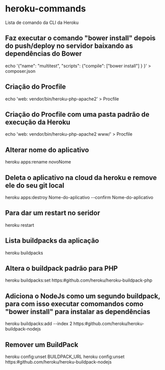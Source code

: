 # heroku-commands
Lista de comando da CLI da Heroku

## Faz executar o comando "bower install" depois do push/deploy no servidor baixando as dependências do Bower
echo '{"name": "multitest", "scripts": {"compile": ["bower install"] } }' > composer.json

## Criação do Procfile
echo 'web: vendor/bin/heroku-php-apache2' > Procfile

## Criação do Procfile com uma pasta padrão de execução da Heroku
echo 'web: vendor/bin/heroku-php-apache2 www/' > Procfile

## Alterar nome do aplicativo
heroku apps:rename novoNome

## Deleta o aplicativo na cloud da heroku e remove ele do seu git local
heroku apps:destroy Nome-do-aplicativo --confirm Nome-do-aplicativo

## Para dar um restart no seridor
heroku restart

## Lista buildpacks da aplicação
heroku buildpacks

## Altera o buildpack padrão para PHP
heroku buildpacks:set https:#github.com/heroku/heroku-buildpack-php

## Adiciona o NodeJs como um segundo buildpack, para com isso executar comomandos como "bower install" para instalar as dependências
heroku buildpacks:add --index 2 https:#github.com/heroku/heroku-buildpack-nodejs

## Remover um BuildPack
heroku config:unset BUILDPACK_URL
heroku config:unset https:#github.com/heroku/heroku-buildpack-nodejs
